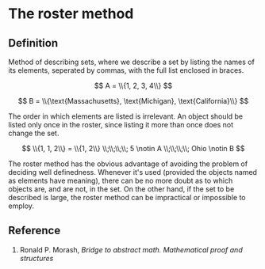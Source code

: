# The roster method

## Definition

Method of describing sets, where we describe a set by listing the names of its elements, seperated by commas, with the full list enclosed in braces.

$$
A = \\{1, 2, 3, 4\\}
$$

$$
B = \\{\text{Massachusetts}, \text{Michigan}, \text{California}\\}
$$

The order in which elements are listed is irrelevant. An object should be listed only once in the roster, since listing it more than once does not change the set.

$$
\\{1, 1, 2\\} = \\{1, 2\\} \\;\\;\\;\\; 5 \notin A \\;\\;\\;\\; Ohio \notin B
$$

The roster method has the obvious advantage of avoiding the problem of deciding well definedness. Whenever it's used (provided the objects named as elements have meaning), there can be no more doubt as to which objects are, and are not, in the set. On the other hand, if the set to be described is large, the roster method can be impractical or impossible to employ.

## Reference

1. Ronald P. Morash, *Bridge to abstract math. Mathematical proof and structures*